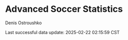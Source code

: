 # Advanced Soccer Statistics
Denis Ostroushko

<!-- gfm -->

Last successful data update: 2025-02-22 02:15:59 CST
